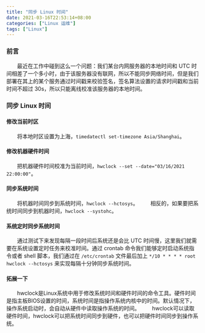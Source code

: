 ```yaml
---
title: "同步 Linux 时间"
date: 2021-03-16T22:53:14+08:00
categories: ["Linux 运维"]
tags: ["Linux"]
---
```


### 前言

　　最近在工作中碰到这么一个问题：我们某台内网服务器的本地时间和 UTC 时间相差了一个多小时，由于该服务器没有联网，所以不能同步网络时间，但是我们部署在其上的某个服务通过时间戳来校验签名，签名算法设置的请求时间戳和当前时间不超过 30s，所以只能离线校准该服务器的本地时间。

### 同步 Linux 时间

#### 修改当前时区

　　将本地时区设置为上海，`timedatectl set-timezone Asia/Shanghai`。

#### 修改机器硬件时间

　　把机器硬件时间校准为当前时间，`hwclock --set --date="03/16/2021 22:00:00"`。

#### 同步系统时间

　　将机器时间同步到系统时间，`hwclock --hctosys`。
　　相反的，如果要把系统时间同步到机器时间，`hwclock --systohc`。

#### 系统定时同步系统时间

　　通过测试下来发现每隔一段时间后系统还是会比 UTC 时间慢，这里我们就需要在系统设置定时任务来校准时间。通过 crontab 命令我们能够定时启动系统指令或者 shell 脚本，我们通过在 `/etc/crontab` 文件最后加上 `*/10 * * * * root hwclock --hctosys` 来实现每隔十分钟同步系统时间。

#### 拓展一下

　　hwclock是Linux系统中用于修改系统时间和硬件时间的命令工具。硬件时间是指主板BIOS设置的时间，系统时间是指操作系统内核中的时间。默认情况下，操作系统启动时，会自动从硬件中读取操作系统的时间。
　　hwclock可以读取硬件时间，hwclock可以把系统时间同步到硬件，也可以把硬件时间同步到操作系统。
